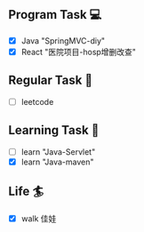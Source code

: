 

## Program Task  💻
- [x] Java "SpringMVC-diy"
- [x] React "医院项目-hosp增删改查"

## Regular Task  🤡
- [ ] leetcode

## Learning Task 🎯
- [ ] learn "Java-Servlet"
- [x] learn "Java-maven"

## Life 🏄
- [x] walk 佳娃